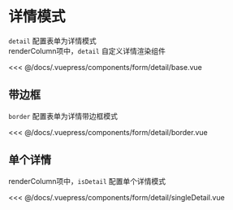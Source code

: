 # 详情模式

`detail` 配置表单为详情模式 </br>
renderColumn项中，`detail` 自定义详情渲染组件

<ClientOnly>
<common-code-format>
  <form-detail-base slot="source"></form-detail-base>
  
<<< @/docs/.vuepress/components/form/detail/base.vue
</common-code-format>
</ClientOnly>


##  带边框

`border` 配置表单为详情带边框模式

<ClientOnly>
<common-code-format>
  <form-detail-border slot="source"></form-detail-border>
  
<<< @/docs/.vuepress/components/form/detail/border.vue
</common-code-format>
</ClientOnly>


## 单个详情

renderColumn项中，`isDetail` 配置单个详情模式

<ClientOnly>
<common-code-format>
  <form-detail-singleDetail slot="source"></form-detail-singleDetail>
  
<<< @/docs/.vuepress/components/form/detail/singleDetail.vue
</common-code-format>
</ClientOnly>